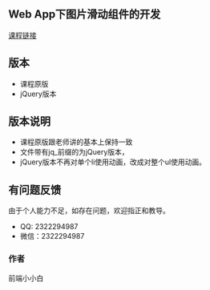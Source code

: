 ## Web App下图片滑动组件的开发
[课程链接](http://www.imooc.com/course/comment/id/125?page=1)

## 版本

* 课程原版
* jQuery版本
## 版本说明
* 课程原版跟老师讲的基本上保持一致
* 文件带有jq_前缀的为jQuery版本，
* jQuery版本不再对单个li使用动画，改成对整个ul使用动画。
## 有问题反馈
由于个人能力不足，如存在问题，欢迎指正和教导。

* QQ: 2322294987
* 微信：2322294987

### 作者
前端小小白
